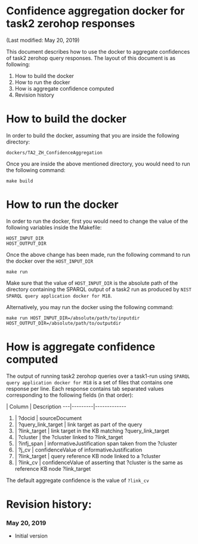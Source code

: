# Confidence aggregation docker for task2 zerohop responses

(Last modified: May 20, 2019)

This document describes how to use the docker to aggregate confidences of task2 zerohop query responses. The layout of this document is as following:

  1. How to build the docker
  2. How to run the docker
  3. How is aggregate confidence computed
  4. Revision history

# How to build the docker

In order to build the docker, assuming that you are inside the following directory:

`dockers/TA2_ZH_ConfidenceAggregation`

Once you are inside the above mentioned directory, you would need to run the following command:

~~~
make build
~~~

# How to run the docker

In order to run the docker, first you would need to change the value of the following variables inside the Makefile:

~~~
HOST_INPUT_DIR
HOST_OUTPUT_DIR
~~~

Once the above change has been made, run the following command to run the docker over the `HOST_INPUT_DIR`

~~~
make run
~~~

Make sure that the value of `HOST_INPUT_DIR` is the absolute path of the directory containing the SPARQL output of a task2 run as produced by `NIST SPARQL query application docker for M18`.

Alternatively, you may run the docker using the following command:

~~~
make run HOST_INPUT_DIR=/absolute/path/to/inputdir HOST_OUTPUT_DIR=/absolute/path/to/outputdir
~~~

# How is aggregate confidence computed

The output of running task2 zerohop queries over a task1-run using `SPARQL query application docker for M18` is a set of files that contains one response per line. Each response contains tab separated values corresponding to the following fields (in that order):

| Column  | Description
---|---------|-------------
1. |       ?docid              |  sourceDocument
2. |        ?query_link_target  |  link target as part of the query
3. |        ?link_target        |  link target in the KB matching ?query_link_target
4. |        ?cluster            |  the ?cluster linked to ?link_target
5. |        ?infj_span          |  informativeJustification span taken from the ?cluster
6. |        ?j_cv               |  confidenceValue of informativeJustification
7. |        ?link_target        |  query reference KB node linked to a ?cluster
8. |        ?link_cv            |  confidenceValue of asserting that ?cluster is the same as reference KB node ?link_target

The default aggregate confidence is the value of `?link_cv`

# Revision history:
### May 20, 2019
  * Initial version
